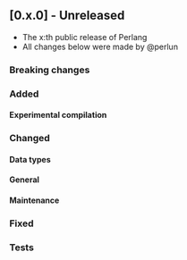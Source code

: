 ## [0.x.0] - Unreleased
- The x:th public release of Perlang
- All changes below were made by @perlun

### Breaking changes

### Added
#### Experimental compilation

### Changed
#### Data types

#### General

#### Maintenance

### Fixed

### Tests

<!-- Kept as an example; remove this comment the first time you reference a merge request -->
[yyy]: https://gitlab.com/perlang-org/perlang/merge_requests/yyy
